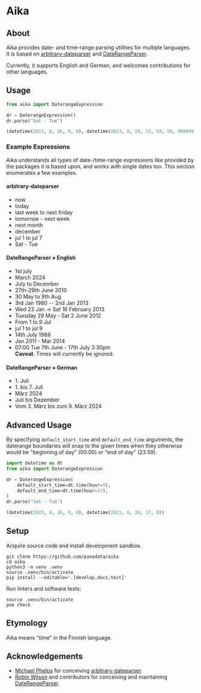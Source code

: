 # Aika


## About

Aika provides date- and time-range parsing utilities for multiple languages.
It is based on [arbitrary-dateparser] and [DateRangeParser].

Currently, it supports English and German, and welcomes contributions for
other languages.


## Usage

```python
from aika import DaterangeExpression

dr = DaterangeExpression()
dr.parse("Sat - Tue")
```
```python
(datetime(2023, 8, 26, 0, 0), datetime(2023, 8, 29, 23, 59, 59, 999999))
```

### Example Expressions

Aika understands all types of date-/time-range expressions like provided by the
packages it is based upon, and works with single dates too. This section enumerates
a few examples.

#### arbitrary-dateparser

- now
- today
- last week to next friday
- tomorrow - next week
- next month
- december
- jul 1 to jul 7
- Sat - Tue

#### DateRangeParser » English

- 1st july
- March 2024
- July to December
- 27th-29th June 2010
- 30 May to 9th Aug
- 3rd Jan 1980 -- 2nd Jan 2013
- Wed 23 Jan -> Sat 16 February 2013
- Tuesday 29 May - Sat 2 June 2012
- From 1 to 9 Jul
- jul 1 to jul 9
- 14th July 1988
- Jan 2011 - Mar 2014 
- 07:00 Tue 7th June - 17th July 3:30pm
  <br>**Caveat**: Times will currently be ignored.

#### DateRangeParser » German

- 1\. Juli
- 1\. bis 7. Juli
- März 2024
- Juli bis Dezember
- Vom 3. März bis zum 9. März 2024


## Advanced Usage

By specifying `default_start_time` and `default_end_time` arguments, the
daterange boundaries will snap to the given times when they otherwise would be
"beginning of day" (00:00) or "end of day" (23:59).

```python
import datetime as dt
from aika import DaterangeExpression

dr = DaterangeExpression(
    default_start_time=dt.time(hour=9),
    default_end_time=dt.time(hour=17),
)
dr.parse("Sat - Tue")
```
```python
(datetime(2023, 8, 26, 9, 0), datetime(2023, 8, 29, 17, 0))
```

## Setup

Acquire source code and install development sandbox.
```shell
git clone https://github.com/panodata/aika
cd aika
python3 -m venv .venv
source .venv/bin/activate
pip install --editable='.[develop,docs,test]'
```

Run linters and software tests:
```shell
source .venv/bin/activate
poe check
```


## Etymology

Aika means "time" in the Finnish language.


## Acknowledgements

- [Michael Phelps] for conceiving [arbitrary-dateparser].
- [Robin Wilson] and contributors for conceiving and maintaining [DateRangeParser].


[arbitrary-dateparser]: https://pypi.org/project/arbitrary-dateparser/
[DateRangeParser]: https://pypi.org/project/DateRangeParser/
[Michael Phelps]: https://github.com/nottheswimmer
[Robin Wilson]: https://github.com/robintw

